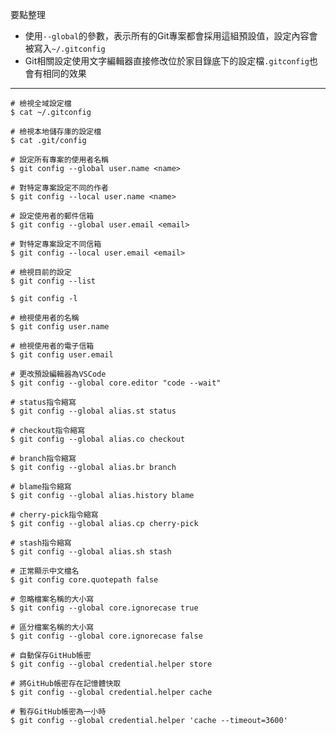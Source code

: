 要點整理
- 使用`--global`的參數，表示所有的Git專案都會採用這組預設值，設定內容會被寫入`~/.gitconfig`
- Git相關設定使用文字編輯器直接修改位於家目錄底下的設定檔`.gitconfig`也會有相同的效果

---

```
# 檢視全域設定檔
$ cat ~/.gitconfig

# 檢視本地儲存庫的設定檔
$ cat .git/config
```

```
# 設定所有專案的使用者名稱
$ git config --global user.name <name>

# 對特定專案設定不同的作者
$ git config --local user.name <name>
```

```
# 設定使用者的郵件信箱
$ git config --global user.email <email>
 
# 對特定專案設定不同信箱
$ git config --local user.email <email>
```

```
# 檢視目前的設定
$ git config --list

$ git config -l
```

```
# 檢視使用者的名稱
$ git config user.name

# 檢視使用者的電子信箱
$ git config user.email
```

```
# 更改預設編輯器為VSCode
$ git config --global core.editor "code --wait"
```

```
# status指令縮寫
$ git config --global alias.st status

# checkout指令縮寫
$ git config --global alias.co checkout

# branch指令縮寫
$ git config --global alias.br branch

# blame指令縮寫
$ git config --global alias.history blame

# cherry-pick指令縮寫
$ git config --global alias.cp cherry-pick

# stash指令縮寫
$ git config --global alias.sh stash
```

```
# 正常顯示中文檔名
$ git config core.quotepath false
```

```
# 忽略檔案名稱的大小寫
$ git config --global core.ignorecase true

# 區分檔案名稱的大小寫
$ git config --global core.ignorecase false
```

```
# 自動保存GitHub帳密
$ git config --global credential.helper store

# 將GitHub帳密存在記憶體快取
$ git config --global credential.helper cache

# 暫存GitHub帳密為一小時
$ git config --global credential.helper 'cache --timeout=3600'
```